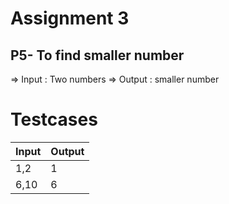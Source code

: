# Assignment 3

## P5- To find smaller number

=> Input : Two numbers
=> Output : smaller number

# Testcases 

| Input | Output |
| ----- | ------ |
| 1,2 | 1 |
| 6,10 | 6 |